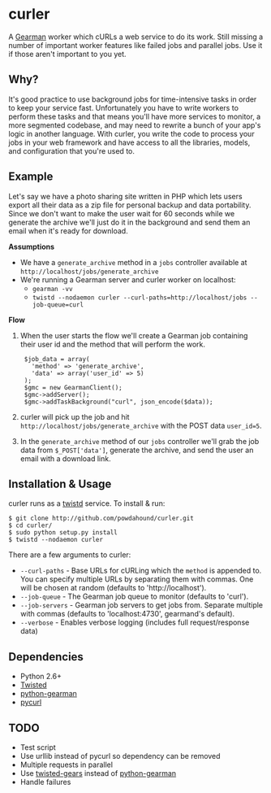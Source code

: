 curler
=======

A [Gearman][gm] worker which cURLs a web service to do its work. Still missing a number of important worker features like failed jobs and parallel jobs. Use it if those aren't important to you yet.

Why?
----
It's good practice to use background jobs for time-intensive tasks in order to keep your service fast. Unfortunately you have to write workers to perform these tasks and that means you'll have more services to monitor, a more segmented codebase, and may need to rewrite a bunch of your app's logic in another language. With curler, you write the code to process your jobs in your web framework and have access to all the libraries, models, and configuration that you're used to.

Example
-------
Let's say we have a photo sharing site written in PHP which lets users export all their data as a zip file for personal backup and data portability. Since we don't want to make the user wait for 60 seconds while we generate the archive we'll just do it in the background and send them an email when it's ready for download.

**Assumptions**

 * We have a `generate_archive` method in a `jobs` controller available at `http://localhost/jobs/generate_archive`
 * We're running a Gearman server and curler worker on localhost:
   * `gearman -vv`
   * `twistd --nodaemon curler --curl-paths=http://localhost/jobs --job-queue=curl`

**Flow**

1. When the user starts the flow we'll create a Gearman job containing their user id and the method that will perform the work.

        $job_data = array(
          'method' => 'generate_archive',
          'data' => array('user_id' => 5)
        );
        $gmc = new GearmanClient();
        $gmc->addServer();
        $gmc->addTaskBackground("curl", json_encode($data));

1. curler will pick up the job and hit `http://localhost/jobs/generate_archive` with the POST data `user_id=5`.

1. In the `generate_archive` method of our `jobs` controller we'll grab the job data from `$_POST['data']`, generate the archive, and send the user an email with a download link.

Installation & Usage
--------------------
curler runs as a [twistd](http://linux.die.net/man/1/twistd) service. To install & run:

    $ git clone http://github.com/powdahound/curler.git
    $ cd curler/
    $ sudo python setup.py install
    $ twistd --nodaemon curler

There are a few arguments to curler:

 * `--curl-paths` - Base URLs for cURLing which the `method` is appended to. You can specify multiple URLs by separating them with commas. One will be chosen at random (defaults to 'http://localhost').
 * `--job-queue` - The Gearman job queue to monitor (defaults to 'curl').
 * `--job-servers` - Gearman job servers to get jobs from. Separate multiple with commas (defaults to 'localhost:4730', gearmand's default).
 * `--verbose` - Enables verbose logging (includes full request/response data)

Dependencies
-------------
 * Python 2.6+
 * [Twisted](http://twistedmatrix.com/trac/)
 * [python-gearman](http://github.com/samuel/python-gearman)
 * [pycurl](http://pycurl.sourceforge.net/)

TODO
----
 * Test script
 * Use urllib instead of pycurl so dependency can be removed
 * Multiple requests in parallel
 * Use [twisted-gears](http://github.com/dustin/twisted-gears) instead of [python-gearman](http://github.com/samuel/python-gearman)
 * Handle failures
 
[gm]: http://gearman.org
[gm-why]: http://highscalability.com/product-gearman-open-source-message-queuing-system
